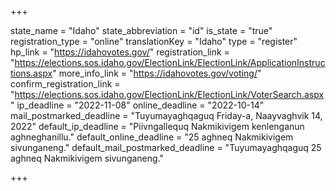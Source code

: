 +++

state_name = "Idaho"
state_abbreviation = "id"
is_state = "true"
registration_type = "online"
translationKey = "Idaho"
type = "register"
hp_link = "https://idahovotes.gov/"
registration_link = "https://elections.sos.idaho.gov/ElectionLink/ElectionLink/ApplicationInstructions.aspx"
more_info_link = "https://idahovotes.gov/voting/"
confirm_registration_link = "https://elections.sos.idaho.gov/ElectionLink/ElectionLink/VoterSearch.aspx"
ip_deadline = "2022-11-08"
online_deadline = "2022-10-14"
mail_postmarked_deadline = "Tuyumayaghqaguq Friday-a, Naayvaghvik 14, 2022"
default_ip_deadline = "Piivngallequq Nakmikivigem kenlenganun aghneghanillu."
default_online_deadline = "25 aghneq Nakmikivigem sivunganeng."
default_mail_postmarked_deadline = "Tuyumayaghqaguq 25 aghneq Nakmikivigem sivunganeng."

+++